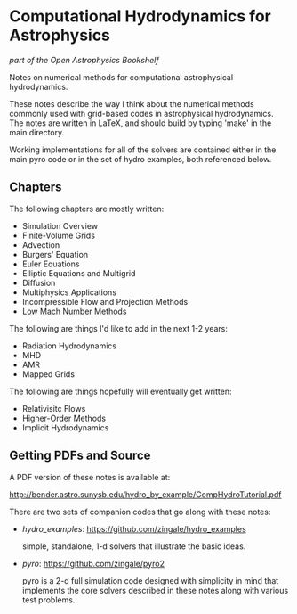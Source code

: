 # Computational Hydrodynamics for Astrophysics

*part of the Open Astrophysics Bookshelf*

Notes on numerical methods for computational astrophysical hydrodynamics.

These notes describe the way I think about the numerical methods commonly
used with grid-based codes in astrophysical hydrodynamics.  The notes
are written in LaTeX, and should build by typing 'make' in the main
directory.

Working implementations for all of the solvers are contained either in
the main pyro code or in the set of hydro examples, both referenced
below.

## Chapters

The following chapters are mostly written:

- Simulation Overview
- Finite-Volume Grids
- Advection
- Burgers' Equation
- Euler Equations
- Elliptic Equations and Multigrid
- Diffusion
- Multiphysics Applications
- Incompressible Flow and Projection Methods
- Low Mach Number Methods

The following are things I'd like to add in the next 1-2 years:

- Radiation Hydrodynamics
- MHD
- AMR
- Mapped Grids

The following are things hopefully will eventually get written:

- Relativisitc Flows
- Higher-Order Methods
- Implicit Hydrodynamics


## Getting PDFs and Source

A PDF version of these notes is available at:

http://bender.astro.sunysb.edu/hydro_by_example/CompHydroTutorial.pdf


There are two sets of companion codes that go along with these notes:

 - *hydro_examples*: https://github.com/zingale/hydro_examples

   simple, standalone, 1-d solvers that illustrate the basic ideas.

 - *pyro*: https://github.com/zingale/pyro2

   pyro is a 2-d full simulation code designed with simplicity in
   mind that implements the core solvers described in these notes
   along with various test problems.




